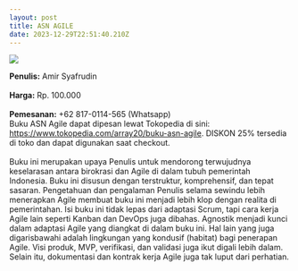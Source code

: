 ```yaml
---
layout: post
title: ASN AGILE
date: 2023-12-29T22:51:40.210Z
---
```

![](/images/uploads/asn-agile-sampul.jpg)

**P﻿enulis:** Amir Syafrudin\
\
**Harga:** Rp. 100.000\
\
**P﻿emesanan:** +62 817-0114-565 (Whatsapp)\
Buku ASN Agile dapat dipesan lewat Tokopedia di sini: https://www.tokopedia.com/array20/buku-asn-agile. DISKON 25% tersedia di toko dan dapat digunakan saat checkout.\
\
Buku ini merupakan upaya Penulis untuk mendorong terwujudnya keselarasan antara birokrasi dan Agile di dalam tubuh pemerintah Indonesia. Buku ini disusun dengan terstruktur, komprehensif, dan tepat sasaran. Pengetahuan dan pengalaman Penulis selama sewindu lebih menerapkan Agile membuat buku ini menjadi lebih klop dengan realita di pemerintahan.
Isi buku ini tidak lepas dari adaptasi Scrum, tapi cara kerja Agile lain seperti Kanban dan DevOps juga dibahas. Agnostik menjadi kunci dalam adaptasi Agile yang diangkat di dalam buku ini. Hal lain yang juga digarisbawahi adalah lingkungan yang kondusif (habitat) bagi penerapan Agile. Visi produk, MVP, verifikasi, dan validasi juga ikut digali lebih dalam. Selain itu, dokumentasi dan kontrak kerja Agile juga tak luput dari perhatian.